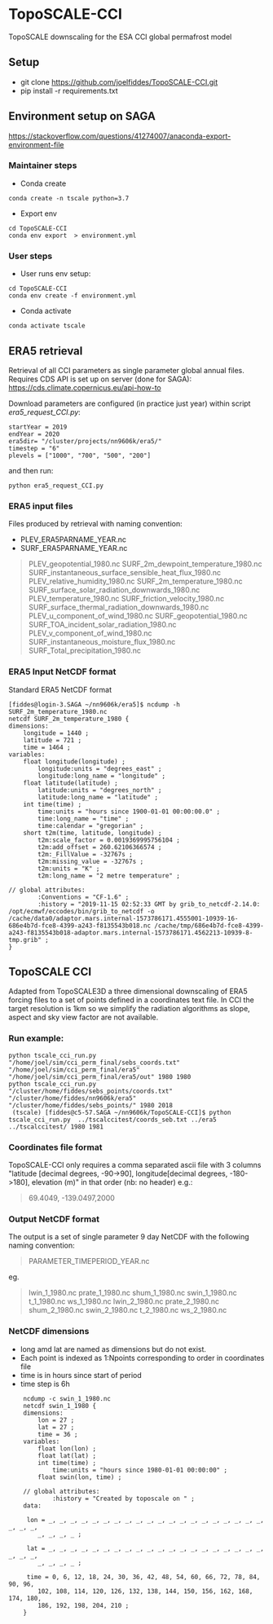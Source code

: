 # TopoSCALE-CCI
TopoSCALE downscaling for the ESA CCI global permafrost model

## Setup

- git clone https://github.com/joelfiddes/TopoSCALE-CCI.git
- pip install -r requirements.txt

## Environment setup on SAGA
https://stackoverflow.com/questions/41274007/anaconda-export-environment-file

### Maintainer steps
 - Conda create 
```
conda create -n tscale python=3.7
```

- Export env
```
cd TopoSCALE-CCI
conda env export  > environment.yml
```
### User steps
- User runs env setup:
```
cd TopoSCALE-CCI
conda env create -f environment.yml
```
- Conda activate
```
conda activate tscale
```

## ERA5 retrieval
Retrieval of all CCI parameters as single parameter global annual files. Requires CDS API is set up on server (done for SAGA):
https://cds.climate.copernicus.eu/api-how-to

Download parameters are configured (in practice just year) within script *era5_request_CCI.py*:
```
startYear = 2019
endYear = 2020
era5dir= "/cluster/projects/nn9606k/era5/"
timestep = "6"
plevels = ["1000", "700", "500", "200"]
```
and then run:
```
python era5_request_CCI.py
```

### ERA5 input files
Files produced by retrieval with naming convention: 
- PLEV_ERA5PARNAME_YEAR.nc
- SURF_ERA5PARNAME_YEAR.nc


> PLEV_geopotential_1980.nc         SURF_2m_dewpoint_temperature_1980.nc      SURF_instantaneous_surface_sensible_heat_flux_1980.nc
> PLEV_relative_humidity_1980.nc    SURF_2m_temperature_1980.nc               SURF_surface_solar_radiation_downwards_1980.nc
> PLEV_temperature_1980.nc          SURF_friction_velocity_1980.nc            SURF_surface_thermal_radiation_downwards_1980.nc
> PLEV_u_component_of_wind_1980.nc  SURF_geopotential_1980.nc                 SURF_TOA_incident_solar_radiation_1980.nc
> PLEV_v_component_of_wind_1980.nc  SURF_instantaneous_moisture_flux_1980.nc  SURF_Total_precipitation_1980.nc



### ERA5 Input NetCDF format

Standard ERA5 NetCDF format

```
[fiddes@login-3.SAGA ~/nn9606k/era5]$ ncdump -h SURF_2m_temperature_1980.nc 
netcdf SURF_2m_temperature_1980 {
dimensions:
	longitude = 1440 ;
	latitude = 721 ;
	time = 1464 ;
variables:
	float longitude(longitude) ;
		longitude:units = "degrees_east" ;
		longitude:long_name = "longitude" ;
	float latitude(latitude) ;
		latitude:units = "degrees_north" ;
		latitude:long_name = "latitude" ;
	int time(time) ;
		time:units = "hours since 1900-01-01 00:00:00.0" ;
		time:long_name = "time" ;
		time:calendar = "gregorian" ;
	short t2m(time, latitude, longitude) ;
		t2m:scale_factor = 0.0019369995756104 ;
		t2m:add_offset = 260.62106366574 ;
		t2m:_FillValue = -32767s ;
		t2m:missing_value = -32767s ;
		t2m:units = "K" ;
		t2m:long_name = "2 metre temperature" ;

// global attributes:
		:Conventions = "CF-1.6" ;
		:history = "2019-11-15 02:52:33 GMT by grib_to_netcdf-2.14.0: /opt/ecmwf/eccodes/bin/grib_to_netcdf -o /cache/data0/adaptor.mars.internal-1573786171.4555001-10939-16-686e4b7d-fce8-4399-a243-f8135543b018.nc /cache/tmp/686e4b7d-fce8-4399-a243-f8135543b018-adaptor.mars.internal-1573786171.4562213-10939-8-tmp.grib" ;
}
```


## TopoSCALE CCI
Adapted from TopoSCALE3D a three dimensional downscaling of ERA5 forcing files to a set of points defined in a coordinates text file. In CCI the target resolution is 1km so we simplify the radiation algorithms as slope, aspect and sky view factor are not available.

### Run example:

```
python tscale_cci_run.py "/home/joel/sim/cci_perm_final/sebs_coords.txt"  "/home/joel/sim/cci_perm_final/era5" "/home/joel/sim/cci_perm_final/era5/out" 1980 1980
python tscale_cci_run.py  "/cluster/home/fiddes/sebs_points/coords.txt" "/cluster/home/fiddes/nn9606k/era5" "/cluster/home/fiddes/sebs_points/" 1980 2018
 (tscale) [fiddes@c5-57.SAGA ~/nn9606k/TopoSCALE-CCI]$ python tscale_cci_run.py  ../tscalccitest/coords_seb.txt ../era5 ../tscalccitest/ 1980 1981
```

### Coordinates file format

 TopoSCALE-CCI only requires a comma separated ascii file with 3 columns "latitude [decimal degrees, -90->90], longitude[decimal degrees, -180->180], elevation (m)" in that order (nb: no header) e.g.:

> 69.4049, -139.0497,2000




### Output NetCDF format

The output is a set of single parameter 9 day NetCDF with the following naming convention:

> PARAMETER_TIMEPERIOD_YEAR.nc 

eg.

> lwin_1_1980.nc  prate_1_1980.nc  shum_1_1980.nc  swin_1_1980.nc  t_1_1980.nc  ws_1_1980.nc
> lwin_2_1980.nc  prate_2_1980.nc  shum_2_1980.nc  swin_2_1980.nc  t_2_1980.nc  ws_2_1980.nc



### NetCDF dimensions
- long amd lat are named as dimensions but do not exist. 
- Each point is indexed as 1:Npoints corresponding to order in coordinates file
- time is in hours since start of period
- time step is 6h

```
    ncdump -c swin_1_1980.nc 
    netcdf swin_1_1980 {
    dimensions:
        lon = 27 ;
        lat = 27 ;
        time = 36 ;
    variables:
        float lon(lon) ;
        float lat(lat) ;
        int time(time) ;
            time:units = "hours since 1980-01-01 00:00:00" ;
        float swin(lon, time) ;

    // global attributes:
            :history = "Created by toposcale on " ;
    data:

     lon = _, _, _, _, _, _, _, _, _, _, _, _, _, _, _, _, _, _, _, _, _, _, _, 
        _, _, _, _ ;

     lat = _, _, _, _, _, _, _, _, _, _, _, _, _, _, _, _, _, _, _, _, _, _, _, 
        _, _, _, _ ;

     time = 0, 6, 12, 18, 24, 30, 36, 42, 48, 54, 60, 66, 72, 78, 84, 90, 96, 
        102, 108, 114, 120, 126, 132, 138, 144, 150, 156, 162, 168, 174, 180, 
        186, 192, 198, 204, 210 ;
    }


```
